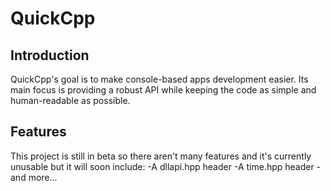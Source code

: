# QuickCpp

## Introduction
QuickCpp's goal is to make console-based apps development easier. Its main focus is providing a robust API while keeping the code as simple and human-readable as possible.
## Features
This project is still in beta so there aren't many features and it's currently unusable but it will soon include:
-A dllapi.hpp header
-A time.hpp header
-and more...